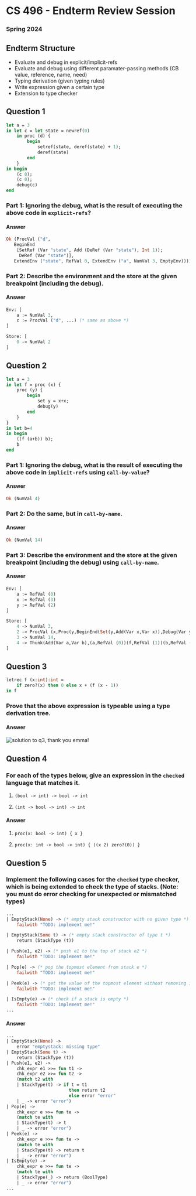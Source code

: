 # CS 496 - Endterm Review Session
### Spring 2024


## Endterm Structure 

- Evaluate and debug in explicit/implicit-refs
- Evaluate and debug using different paramater-passing methods (CB value, reference, name, need)
- Typing derivation (given typing rules)
- Write expression given a certain type 
- Extension to type checker


## Question 1

```ocaml
let a = 3
in let c = let state = newref(0)
    in proc (d) {
        begin
            setref(state, deref(state) + 1);
            deref(state)
        end
    }
in begin
    (c 0);
    (c 0);
    debug(c)
end
```

### Part 1: Ignoring the debug, what is the result of executing the above code in `explicit-refs`?

#### Answer

```ocaml
Ok (ProcVal ("d",
   BeginEnd
    [SetRef (Var "state", Add (DeRef (Var "state"), Int 1));
     DeRef (Var "state")],
   ExtendEnv ("state", RefVal 0, ExtendEnv ("a", NumVal 3, EmptyEnv))))
```


### Part 2: Describe the environment and the store at the given breakpoint (including the debug).

#### Answer

```ocaml
Env: [
    a := NumVal 3,
    c := ProcVal ("d", ...) (* same as above *)
]

Store: [
    0 -> NumVal 2
]
```





## Question 2

```ocaml
let a = 3
in let f = proc (x) {
    proc (y) {
        begin
            set y = x+x;
            debug(y)
        end
    }
}
in let b=4
in begin
    ((f (a+b)) b);
    b
end
```

### Part 1: Ignoring the debug, what is the result of executing the above code in `implicit-refs` using `call-by-value`?

#### Answer

```ocaml
Ok (NumVal 4)
```

### Part 2: Do the same, but in `call-by-name`.

#### Answer

```ocaml
Ok (NumVal 14)
```


### Part 3: Describe the environment and the store at the given breakpoint (including the debug) using `call-by-name`.

#### Answer

```ocaml
Env: [
    a := RefVal (0)
    x := RefVal (3)
    y := RefVal (2)
]

Store: [
    4 -> NumVal 3,
    2 -> ProcVal (x,Proc(y,BeginEnd(Set(y,Add(Var x,Var x)),Debug(Var y))),(a,RefVal (0))),
    3 -> NumVal 14,
    4 -> Thunk(Add(Var a,Var b),(a,RefVal (0))(f,RefVal (1))(b,RefVal (2)))
]
```


## Question 3

```ocaml
letrec f (x:int):int = 
    if zero?(x) then 0 else x + (f (x - 1))
in f
```

### Prove that the above expression is typeable using a type derivation tree.

#### Answer

![solution to q3, thank you emma!](./q3_derivation.png)


## Question 4

### For each of the types below, give an expression in the `checked` language that matches it.

1. `(bool -> int) -> bool -> int`

2. `(int -> bool -> int) -> int`


#### Answer

1. `proc(x: bool -> int) { x }`

2. `proc(x: int -> bool -> int) { ((x 2) zero?(0)) }`


## Question 5

### Implement the following cases for the `checked` type checker, which is being extended to check the type of stacks. (Note: you must do error checking for unexpected or mismatched types)


```ocaml
...
| EmptyStack(None) -> (* empty stack constructor with no given type *)
    failwith "TODO: implement me!"

| EmptyStack(Some t) -> (* empty stack constructor of type t *)
    return (StackType (t))

| Push(e1, e2) -> (* push e1 to the top of stack e2 *)
    failwith "TODO: implement me!"

| Pop(e) -> (* pop the topmost element from stack e *)
    failwith "TODO: implement me!"

| Peek(e) -> (* get the value of the topmost element without removing it *)
    failwith "TODO: implement me!"

| IsEmpty(e) -> (* check if a stack is empty *)
    failwith "TODO: implement me!"
...
```


#### Answer

```ocaml
...
| EmptyStack(None) ->
    error "emptystack: missing type"
| EmptyStack(Some t) ->
    return (StackType (t))
| Push(e1, e2) ->
    chk_expr e1 >>= fun t1 ->
    chk_expr e2 >>= fun t2 ->
    (match t2 with
    | StackType(t) -> if t = t1 
                        then return t2
                        else error "error" 
    | _ -> error "error")
| Pop(e) ->
    chk_expr e >>= fun te ->
    (match te with
    | StackType(t) -> t
    | _ -> error "error")
| Peek(e) ->
    chk_expr e >>= fun te ->
    (match te with
    | StackType(t) -> return t
    | _ -> error "error")
| IsEmpty(e) ->
    chk_expr e >>= fun te ->
    (match te with 
    | StackType(_) -> return (BoolType)
    | _ -> error "error")
...
```
